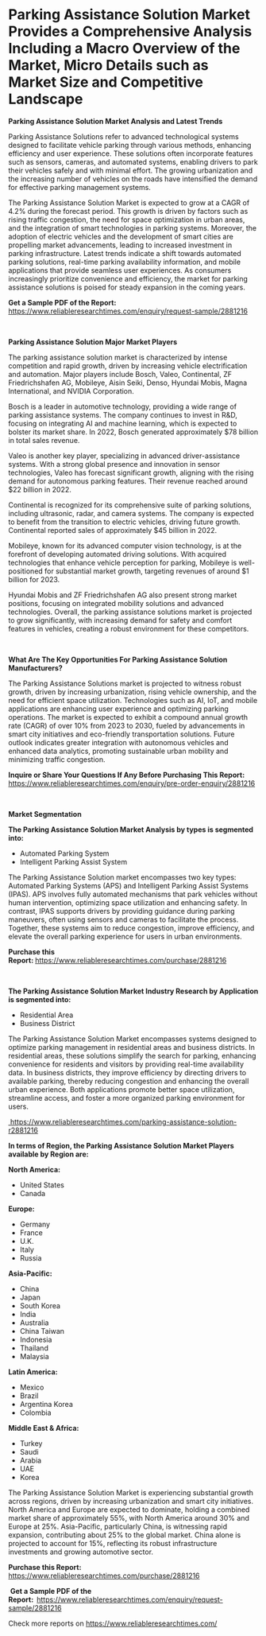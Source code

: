 <p><h1>Parking Assistance Solution Market Provides a Comprehensive Analysis Including a Macro Overview of the Market, Micro Details such as Market Size and Competitive Landscape</h1></p><p><strong>Parking Assistance Solution Market Analysis and Latest Trends</strong></p>
<p><p>Parking Assistance Solutions refer to advanced technological systems designed to facilitate vehicle parking through various methods, enhancing efficiency and user experience. These solutions often incorporate features such as sensors, cameras, and automated systems, enabling drivers to park their vehicles safely and with minimal effort. The growing urbanization and the increasing number of vehicles on the roads have intensified the demand for effective parking management systems.</p><p>The Parking Assistance Solution Market is expected to grow at a CAGR of 4.2% during the forecast period. This growth is driven by factors such as rising traffic congestion, the need for space optimization in urban areas, and the integration of smart technologies in parking systems. Moreover, the adoption of electric vehicles and the development of smart cities are propelling market advancements, leading to increased investment in parking infrastructure. Latest trends indicate a shift towards automated parking solutions, real-time parking availability information, and mobile applications that provide seamless user experiences. As consumers increasingly prioritize convenience and efficiency, the market for parking assistance solutions is poised for steady expansion in the coming years.</p></p>
<p><strong>Get a Sample PDF of the Report:&nbsp;</strong> <a href="https://www.reliableresearchtimes.com/enquiry/request-sample/2881216?utm_campaign=2181&utm_medium=2&utm_source=Github&utm_content=ia&utm_term=12032025&utm_id=parking-assistance-solution">https://www.reliableresearchtimes.com/enquiry/request-sample/2881216</a></p>
<p>&nbsp;</p>
<p><strong>Parking Assistance Solution Major Market Players</strong></p>
<p><p>The parking assistance solution market is characterized by intense competition and rapid growth, driven by increasing vehicle electrification and automation. Major players include Bosch, Valeo, Continental, ZF Friedrichshafen AG, Mobileye, Aisin Seiki, Denso, Hyundai Mobis, Magna International, and NVIDIA Corporation.</p><p>Bosch is a leader in automotive technology, providing a wide range of parking assistance systems. The company continues to invest in R&D, focusing on integrating AI and machine learning, which is expected to bolster its market share. In 2022, Bosch generated approximately $78 billion in total sales revenue.</p><p>Valeo is another key player, specializing in advanced driver-assistance systems. With a strong global presence and innovation in sensor technologies, Valeo has forecast significant growth, aligning with the rising demand for autonomous parking features. Their revenue reached around $22 billion in 2022.</p><p>Continental is recognized for its comprehensive suite of parking solutions, including ultrasonic, radar, and camera systems. The company is expected to benefit from the transition to electric vehicles, driving future growth. Continental reported sales of approximately $45 billion in 2022.</p><p>Mobileye, known for its advanced computer vision technology, is at the forefront of developing automated driving solutions. With acquired technologies that enhance vehicle perception for parking, Mobileye is well-positioned for substantial market growth, targeting revenues of around $1 billion for 2023.</p><p>Hyundai Mobis and ZF Friedrichshafen AG also present strong market positions, focusing on integrated mobility solutions and advanced technologies. Overall, the parking assistance solutions market is projected to grow significantly, with increasing demand for safety and comfort features in vehicles, creating a robust environment for these competitors.</p></p>
<p>&nbsp;</p>
<p><strong>What Are The Key Opportunities For Parking Assistance Solution Manufacturers?</strong></p>
<p><p>The Parking Assistance Solutions market is projected to witness robust growth, driven by increasing urbanization, rising vehicle ownership, and the need for efficient space utilization. Technologies such as AI, IoT, and mobile applications are enhancing user experience and optimizing parking operations. The market is expected to exhibit a compound annual growth rate (CAGR) of over 10% from 2023 to 2030, fueled by advancements in smart city initiatives and eco-friendly transportation solutions. Future outlook indicates greater integration with autonomous vehicles and enhanced data analytics, promoting sustainable urban mobility and minimizing traffic congestion.</p></p>
<p><strong>Inquire or Share Your Questions If Any Before Purchasing This Report:</strong> <a href="https://www.reliableresearchtimes.com/enquiry/pre-order-enquiry/2881216?utm_campaign=2181&utm_medium=2&utm_source=Github&utm_content=ia&utm_term=12032025&utm_id=parking-assistance-solution">https://www.reliableresearchtimes.com/enquiry/pre-order-enquiry/2881216</a></p>
<p>&nbsp;</p>
<p><strong>Market Segmentation</strong></p>
<p><strong>The Parking Assistance Solution Market Analysis by types is segmented into:</strong></p>
<p><ul><li>Automated Parking System</li><li>Intelligent Parking Assist System</li></ul></p>
<p><p>The Parking Assistance Solution market encompasses two key types: Automated Parking Systems (APS) and Intelligent Parking Assist Systems (IPAS). APS involves fully automated mechanisms that park vehicles without human intervention, optimizing space utilization and enhancing safety. In contrast, IPAS supports drivers by providing guidance during parking maneuvers, often using sensors and cameras to facilitate the process. Together, these systems aim to reduce congestion, improve efficiency, and elevate the overall parking experience for users in urban environments.</p></p>
<p><strong>Purchase this Report:&nbsp;</strong><a href="https://www.reliableresearchtimes.com/purchase/2881216?utm_campaign=2181&utm_medium=2&utm_source=Github&utm_content=ia&utm_term=12032025&utm_id=parking-assistance-solution">https://www.reliableresearchtimes.com/purchase/2881216</a></p>
<p>&nbsp;</p>
<p><strong>The Parking Assistance Solution Market Industry Research by Application is segmented into:</strong></p>
<p><ul><li>Residential Area</li><li>Business District</li></ul></p>
<p><p>The Parking Assistance Solution Market encompasses systems designed to optimize parking management in residential areas and business districts. In residential areas, these solutions simplify the search for parking, enhancing convenience for residents and visitors by providing real-time availability data. In business districts, they improve efficiency by directing drivers to available parking, thereby reducing congestion and enhancing the overall urban experience. Both applications promote better space utilization, streamline access, and foster a more organized parking environment for users.</p></p>
<p><a href="https://www.reliableresearchtimes.com/parking-assistance-solution-r2881216?utm_campaign=2181&utm_medium=2&utm_source=Github&utm_content=ia&utm_term=12032025&utm_id=parking-assistance-solution">&nbsp;https://www.reliableresearchtimes.com/parking-assistance-solution-r2881216</a></p>
<p><strong>In terms of Region, the Parking Assistance Solution Market Players available by Region are:</strong></p>
<p>
    <p> <strong> North America: </strong>
        <ul>
            <li>United States</li>
            <li>Canada</li>
        </ul>
        </p> 
    <p> <strong> Europe: </strong>
        <ul>
            <li>Germany</li>
            <li>France</li>
            <li>U.K.</li>
            <li>Italy</li>
            <li>Russia</li>
        </ul>
        </p> 
    <p> <strong> Asia-Pacific: </strong>
        <ul>
            <li>China</li>
            <li>Japan</li>
            <li>South Korea</li>
            <li>India</li>
            <li>Australia</li>
            <li>China Taiwan</li>
            <li>Indonesia</li>
            <li>Thailand</li>
            <li>Malaysia</li>
        </ul>
        </p> 
    <p> <strong> Latin America: </strong>
        <ul>
            <li>Mexico</li>
            <li>Brazil</li>
            <li>Argentina Korea</li>
            <li>Colombia</li>
        </ul>
        </p> 
    <p> <strong> Middle East & Africa: </strong>
        <ul>
            <li>Turkey</li>
            <li>Saudi</li>
            <li>Arabia</li>
            <li>UAE</li>
            <li>Korea</li>
        </ul>
    </p>
    </p>
<p><p>The Parking Assistance Solution Market is experiencing substantial growth across regions, driven by increasing urbanization and smart city initiatives. North America and Europe are expected to dominate, holding a combined market share of approximately 55%, with North America around 30% and Europe at 25%. Asia-Pacific, particularly China, is witnessing rapid expansion, contributing about 25% to the global market. China alone is projected to account for 15%, reflecting its robust infrastructure investments and growing automotive sector.</p></p>
<p><strong>Purchase this Report: </strong><a href="https://www.reliableresearchtimes.com/purchase/2881216?utm_campaign=2181&utm_medium=2&utm_source=Github&utm_content=ia&utm_term=12032025&utm_id=parking-assistance-solution">https://www.reliableresearchtimes.com/purchase/2881216</a></p>
<p>&nbsp;<strong>Get a Sample PDF of the Report:&nbsp;&nbsp;</strong><a href="https://www.reliableresearchtimes.com/enquiry/request-sample/2881216?utm_campaign=2181&utm_medium=2&utm_source=Github&utm_content=ia&utm_term=12032025&utm_id=parking-assistance-solution">https://www.reliableresearchtimes.com/enquiry/request-sample/2881216</a></p>
<p><strong></strong></p>
<p>Check more reports on <a href="https://www.reliableresearchtimes.com/?utm_campaign=2181&utm_medium=2&utm_source=Github&utm_content=ia&utm_term=12032025&utm_id=parking-assistance-solution">https://www.reliableresearchtimes.com/</a></p>